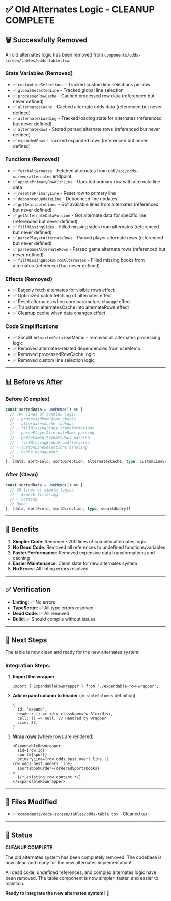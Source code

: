 # ✅ Old Alternates Logic - CLEANUP COMPLETE

## 🗑️ Successfully Removed

All old alternates logic has been removed from `components/odds-screen/tables/odds-table.tsx`:

### State Variables (Removed)
- ✅ `customLineSelections` - Tracked custom line selections per row
- ✅ `globalSelectedLine` - Tracked global line selection
- ✅ `processedRowCache` - Cached processed row data (referenced but never defined)
- ✅ `alternatesCache` - Cached alternate odds data (referenced but never defined)
- ✅ `alternatesLoading` - Tracked loading state for alternates (referenced but never defined)
- ✅ `alternateRows` - Stored parsed alternate rows (referenced but never defined)
- ✅ `expandedRows` - Tracked expanded rows (referenced but never defined)

### Functions (Removed)
- ✅ `fetchAlternates` - Fetched alternates from old `/api/odds-screen/alternates` endpoint
- ✅ `updatePrimaryRowWithLine` - Updated primary row with alternate line data
- ✅ `resetToPrimaryLine` - Reset row to primary line
- ✅ `debouncedUpdateLine` - Debounced line updates
- ✅ `getAvailableLines` - Got available lines from alternates (referenced but never defined)
- ✅ `getAlternateDataForLine` - Got alternate data for specific line (referenced but never defined)
- ✅ `fillMissingSides` - Filled missing sides from alternates (referenced but never defined)
- ✅ `parsePlayerAlternateRows` - Parsed player alternate rows (referenced but never defined)
- ✅ `parseGameAlternateRows` - Parsed game alternate rows (referenced but never defined)
- ✅ `fillMissingBooksFromAlternates` - Filled missing books from alternates (referenced but never defined)

### Effects (Removed)
- ✅ Eagerly fetch alternates for visible rows effect
- ✅ Optimized batch fetching of alternates effect
- ✅ Reset alternates when core parameters change effect
- ✅ Transform alternatesCache into alternateRows effect
- ✅ Cleanup cache when data changes effect

### Code Simplifications
- ✅ Simplified `sortedData` useMemo - removed all alternates processing logic
- ✅ Removed alternates-related dependencies from useMemo
- ✅ Removed processedRowCache logic
- ✅ Removed custom line selection logic

---

## 📊 Before vs After

### Before (Complex)
```typescript
const sortedData = useMemo(() => {
  // 70+ lines of complex logic:
  // - processedRowCache checks
  // - alternatesCache lookups
  // - fillMissingSides transformations
  // - parsePlayerAlternateRows parsing
  // - parseGameAlternateRows parsing
  // - fillMissingBooksFromAlternates
  // - customLineSelections handling
  // - Cache management
  // ...
}, [data, sortField, sortDirection, alternatesCache, type, customLineSelections, searchQuery])
```

### After (Clean)
```typescript
const sortedData = useMemo(() => {
  // 30 lines of simple logic:
  // - Search filtering
  // - Sorting
  // Done!
}, [data, sortField, sortDirection, type, searchQuery])
```

---

## 🎯 Benefits

1. **Simpler Code**: Removed ~200 lines of complex alternates logic
2. **No Dead Code**: Removed all references to undefined functions/variables
3. **Faster Performance**: Removed expensive data transformations and caching
4. **Easier Maintenance**: Clean slate for new alternates system
5. **No Errors**: All linting errors resolved

---

## ✅ Verification

- **Linting**: ✅ No errors
- **TypeScript**: ✅ All type errors resolved
- **Dead Code**: ✅ All removed
- **Build**: ✅ Should compile without issues

---

## 🚀 Next Steps

The table is now clean and ready for the new alternates system!

### Integration Steps:

1. **Import the wrapper**
   ```tsx
   import { ExpandableRowWrapper } from "./expandable-row-wrapper";
   ```

2. **Add expand column to header** (in `tableColumns` definition)
   ```tsx
   {
     id: 'expand',
     header: () => <div className="w-8"></div>,
     cell: () => null, // Handled by wrapper
     size: 32,
   }
   ```

3. **Wrap rows** (where rows are rendered)
   ```tsx
   <ExpandableRowWrapper
     sid={row.id}
     sport={sport}
     primaryLine={row.odds.best.over?.line || row.odds.best.under?.line}
     sportsbookOrder={orderedSportsbooks}
   >
     {/* existing row content */}
   </ExpandableRowWrapper>
   ```

---

## 📝 Files Modified

- ✅ `components/odds-screen/tables/odds-table.tsx` - Cleaned up

---

## 🎉 Status

**CLEANUP COMPLETE**

The old alternates system has been completely removed. The codebase is now clean and ready for the new alternates implementation!

All dead code, undefined references, and complex alternates logic have been removed. The table component is now simpler, faster, and easier to maintain.

**Ready to integrate the new alternates system!** 🚀


